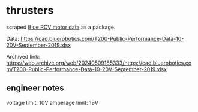 # thrusters

scraped [Blue ROV motor data](https://bluerobotics.com/store/thrusters/t100-t200-thrusters/t200-thruster-r2-rp/) as a package.

Data: https://cad.bluerobotics.com/T200-Public-Performance-Data-10-20V-September-2019.xlsx

Archived link: https://web.archive.org/web/20240509185333/https://cad.bluerobotics.com/T200-Public-Performance-Data-10-20V-September-2019.xlsx

## engineer notes

<!-- TODO: proof of calculation -->

voltage limit: 10V
amperage limit: 19V
